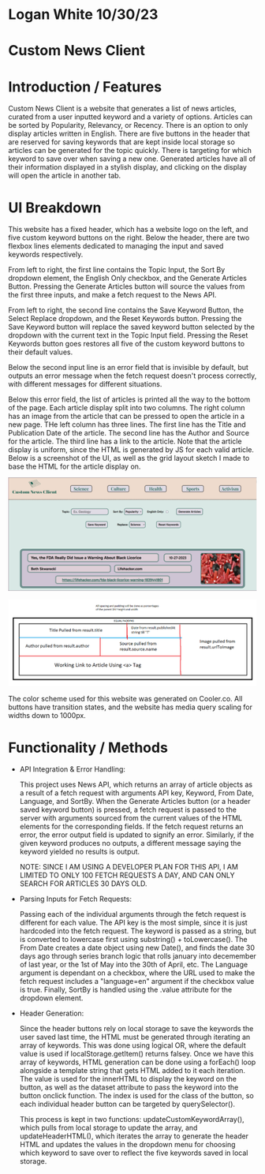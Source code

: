 # Logan White 10/30/23

# Custom News Client 

# Introduction / Features

Custom News Client is a website that generates a list of news articles, curated from a user inputted keyword and a variety of options. Articles can be sorted by Popularity, Relevancy, or Recency. There is an option to only display articles written in English. There are five buttons in the header that are reserved for saving keywords that are kept inside local storage so articles can be generated for the topic quickly. There is targeting for which keyword to save over when saving a new one. Generated articles have all of their information displayed in a stylish display, and clicking on the display will open the article in another tab.

# UI Breakdown

This website has a fixed header, which has a website logo on the left, and five custom keyword buttons on the right. Below the header, there are two flexbox lines elements dedicated to managing the input and saved keywords respectively. 

From left to right, the first line contains the Topic Input, the Sort By dropdown element, the English Only checkbox, and the Generate Articles Button. Pressing the Generate Articles button will source the values from the first three inputs, and make a fetch request to the News API. 

From left to right, the second line contains the Save Keyword Button, the Select Replace dropdown, and the Reset Keywords button. Pressing the Save Keyword button will replace the saved keyword button selected by the dropdown with the current text in the Topic Input field. Pressing the Reset Keywords button goes restores all five of the custom keyword buttons to their default values.

Below the second input line is an error field that is invisible by default, but outputs an error message when the fetch request doesn't process correctly, with different messages for different situations.

Below this error field, the list of articles is printed all the way to the bottom of the page. Each article display split into two columns. The right column has an image from the article that can be pressed to open the article in a new page. THe left column has three lines. The first line has the Title and Publication Date of the article. The second line has the Author and Source for the article. The third line has a link to the article. Note that the article display is uniform, since the HTML is generated by JS for each valid article. Below is a screenshot of the UI, as well as the grid layout sketch I made to base the HTML for the article display on.

![Custom News Client UI](./images/CNC-Screenshot.PNG)

![Original Layout Sketch](./images/Article-Grid-Layout-Sketch.png)

The color scheme used for this website was generated on Cooler.co. All buttons have transition states, and the website has media query scaling for widths down to 1000px.

# Functionality / Methods

- API Integration & Error Handling:

    This project uses News API, which returns an array of article objects as a result of a fetch request with arguments API key, Keyword, From Date, Language, and SortBy. When the Generate Articles button (or a header saved keyword button) is pressed, a fetch request is passed to the server with arguments sourced from the current values of the HTML elements for the corresponding fields. If the fetch request returns an error, the error output field is updated to signify an error. Similarly, if the given keyword produces no outputs, a different message saying the keyword yielded no results is output.

    NOTE: SINCE I AM USING A DEVELOPER PLAN FOR THIS API, I AM LIMITED TO ONLY 100 FETCH REQUESTS A DAY, AND CAN ONLY SEARCH FOR ARTICLES 30 DAYS OLD.

- Parsing Inputs for Fetch Requests:

    Passing each of the individual arguments through the fetch request is different for each value. The API key is the most simple, since it is just hardcoded into the fetch request. The keyword is passed as a string, but is converted to lowercase first using substring() + toLowercase(). The From Date creates a date object using new Date(), and finds the date 30 days ago through series branch logic that rolls january into decemember of last year, or the 1st of May into the 30th of April, etc. The Language argument is dependant on a checkbox, where the URL used to make the fetch request includes a "language=en" argument if the checkbox value is true. Finally, SortBy is handled using the .value attribute for the dropdown element.

- Header Generation:

    Since the header buttons rely on local storage to save the keywords the user saved last time, the HTML must be generated through iterating an array of keywords. This was done using logical OR, where the default value is used if localStorage.getItem() returns falsey. Once we have this array of keywords, HTML generation can be done using a forEach() loop alongside a template string that gets HTML added to it each iteration. The value is used for the innerHTML to display the keyword on the button, as well as the dataset attribute to pass the keyword into the button onclick function. The index is used for the class of the button, so each individual header button can be targeted by querySelector().

    This process is kept in two functions: updateCustomKeywordArray(), which pulls from local storage to update the array, and updateHeaderHTML(), which iterates the array to generate the header HTML and updates the values in the dropdown menu for choosing which keyword to save over to reflect the five keywords saved in local storage.

